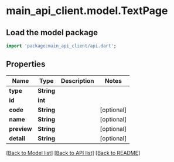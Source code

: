 # main_api_client.model.TextPage

## Load the model package
```dart
import 'package:main_api_client/api.dart';
```

## Properties
Name | Type | Description | Notes
------------ | ------------- | ------------- | -------------
**type** | **String** |  | 
**id** | **int** |  | 
**code** | **String** |  | [optional] 
**name** | **String** |  | [optional] 
**preview** | **String** |  | [optional] 
**detail** | **String** |  | [optional] 

[[Back to Model list]](../README.md#documentation-for-models) [[Back to API list]](../README.md#documentation-for-api-endpoints) [[Back to README]](../README.md)


